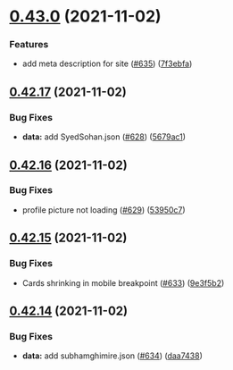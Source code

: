 # [0.43.0](https://github.com/EddieHubCommunity/LinkFree/compare/v0.42.17...v0.43.0) (2021-11-02)


### Features

* add meta description for site ([#635](https://github.com/EddieHubCommunity/LinkFree/issues/635)) ([7f3ebfa](https://github.com/EddieHubCommunity/LinkFree/commit/7f3ebfaa2f1b12e919193ada1e0d301759ef66aa))



## [0.42.17](https://github.com/EddieHubCommunity/LinkFree/compare/v0.42.16...v0.42.17) (2021-11-02)


### Bug Fixes

* **data:** add SyedSohan.json ([#628](https://github.com/EddieHubCommunity/LinkFree/issues/628)) ([5679ac1](https://github.com/EddieHubCommunity/LinkFree/commit/5679ac17687ab857630829f6e08c96bf870cee1d))



## [0.42.16](https://github.com/EddieHubCommunity/LinkFree/compare/v0.42.15...v0.42.16) (2021-11-02)


### Bug Fixes

* profile picture not loading ([#629](https://github.com/EddieHubCommunity/LinkFree/issues/629)) ([53950c7](https://github.com/EddieHubCommunity/LinkFree/commit/53950c7883add9e5fb732cd63f05f12e086d34d4))



## [0.42.15](https://github.com/EddieHubCommunity/LinkFree/compare/v0.42.14...v0.42.15) (2021-11-02)


### Bug Fixes

* Cards shrinking in mobile breakpoint ([#633](https://github.com/EddieHubCommunity/LinkFree/issues/633)) ([9e3f5b2](https://github.com/EddieHubCommunity/LinkFree/commit/9e3f5b2106c10479ba73e53ac24b02a3a9f12125))



## [0.42.14](https://github.com/EddieHubCommunity/LinkFree/compare/v0.42.13...v0.42.14) (2021-11-02)


### Bug Fixes

* **data:** add subhamghimire.json ([#634](https://github.com/EddieHubCommunity/LinkFree/issues/634)) ([daa7438](https://github.com/EddieHubCommunity/LinkFree/commit/daa743853f8c04deb27bc4a15c41832255fb80d6))



